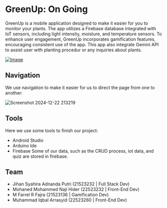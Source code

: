 # GreenUp: On Going
GreenUp is a mobile application designed to make it easier for you to monitor your plants. The app utilizes a Firebase database integrated with IoT sensors, including light intensity, moisture, and temperature sensors. To enhance user engagement, GreenUp incorporates gamification features, encouraging consistent use of the app. This app also integrate Gemini API to assist user with planting procedur or any inquiries about plants.

[![Image](https://github.com/user-attachments/assets/0b178902-6502-4038-8980-b8ac7fc444c5)](https://youtu.be/Ssr8k2Xad50?si=sLeYr2ywRsYOMDDZ "Demo")

## Navigation
We use navigation to make it easier for us to direct the page from one to another:

![Screenshot 2024-12-22 213219](https://github.com/user-attachments/assets/7f12fc71-a279-4df9-a1ca-7ac881797763)

## Tools
Here we use some tools to finish our project:
* Android Studio
* Arduino Ide
* Firebase
Some of our data, such as the CRUD process, iot data, and quiz are stored in firebase.

## Team
* Jihan Syahira Adnanda Putri (21523232 | Full Stack Dev)
* Mohaned Mohammed Naji Hider (22523232 | Front-End Dev)
* M Farrel R Fajra (21523136 | Gamification Dev)
* Muhammad Iqbal Arrasyid (22523260 | Front-End Dev)
